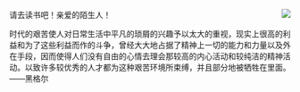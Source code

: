 请去读书吧！亲爱的陌生人！
<img align="right" src="https://github-readme-stats.vercel.app/api?username=akiritsu&count_private=true&include_all_commits=true"/>

时代的艰苦使人对日常生活中平凡的琐屑的兴趣予以太大的重视，现实上很高的利益和为了这些利益而作的斗争，曾经大大地占据了精神上一切的能力和力量以及外在手段，因而使得人们没有自由的心情去理会那较高的内心活动和较纯洁的精神活动。以致许多较优秀的人才都为这种艰苦环境所束缚，并且部分地被牺牲在里面。——黑格尔
